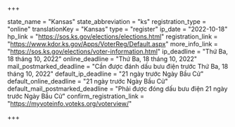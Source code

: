 +++

state_name = "Kansas"
state_abbreviation = "ks"
registration_type = "online"
translationKey = "Kansas"
type = "register"
ip_date = "2022-10-18"
hp_link = "https://sos.ks.gov/elections/elections.html"
registration_link = "https://www.kdor.ks.gov/Apps/VoterReg/Default.aspx"
more_info_link = "https://sos.ks.gov/elections/voter-information.html"
ip_deadline = "Thứ Ba, 18 tháng 10, 2022"
online_deadline = "Thứ Ba, 18 tháng 10, 2022"
mail_postmarked_deadline = "Cần được đánh dấu bưu điện trước Thứ Ba, 18 tháng 10, 2022"
default_ip_deadline = "21 ngày trước Ngày Bầu Cử"
default_online_deadline = "21 ngày trước Ngày Bầu Cử"
default_mail_postmarked_deadline = "Phải được đóng dấu bưu điện 21 ngày trước Ngày Bầu Cử"
confirm_registration_link = "https://myvoteinfo.voteks.org/voterview/"

+++